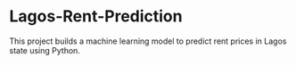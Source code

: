 # Lagos-Rent-Prediction
This project builds a machine learning model to predict rent prices in Lagos state using Python.
